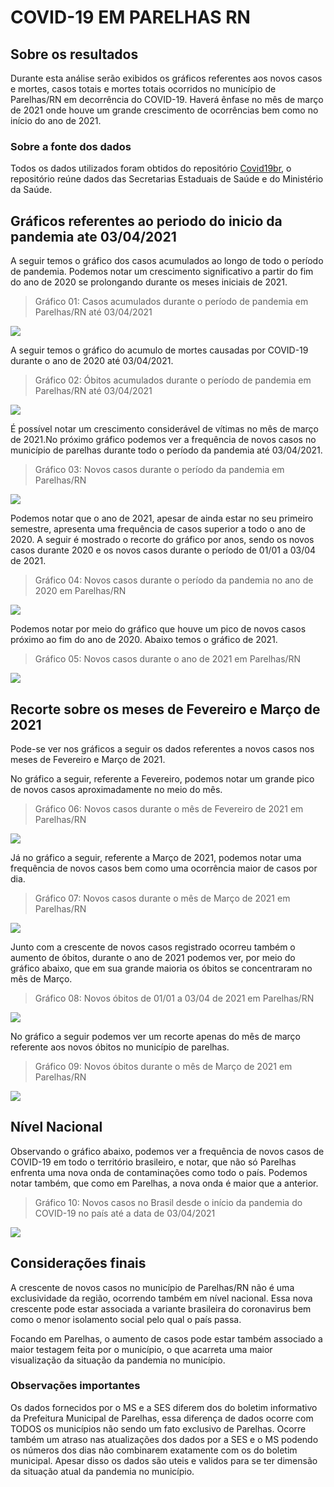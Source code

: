 COVID-19 EM PARELHAS RN
================

## Sobre os resultados

Durante esta análise serão exibidos os gráficos referentes aos novos
casos e mortes, casos totais e mortes totais ocorridos no município de
Parelhas/RN em decorrência do COVID-19. Haverá ênfase no mês de março de
2021 onde houve um grande crescimento de ocorrências bem como no início
do ano de 2021.

### Sobre a fonte dos dados

Todos os dados utilizados foram obtidos do repositório
[Covid19br](https://github.com/wcota/covid19br), o repositório reúne
dados das Secretarias Estaduais de Saúde e do Ministério da Saúde.

## Gráficos referentes ao periodo do inicio da pandemia ate 03/04/2021

A seguir temos o gráfico dos casos acumulados ao longo de todo o período
de pandemia. Podemos notar um crescimento significativo a partir do fim
do ano de 2020 se prolongando durante os meses iniciais de 2021.

> Gráfico 01: Casos acumulados durante o período de pandemia em
> Parelhas/RN até 03/04/2021

![](resultados_files/figure-gfm/casosTotaisParelhas-1.png)<!-- -->

A seguir temos o gráfico do acumulo de mortes causadas por COVID-19
durante o ano de 2020 até 03/04/2021.

> Gráfico 02: Óbitos acumulados durante o período de pandemia em
> Parelhas/RN até 03/04/2021

![](resultados_files/figure-gfm/ObitosTotaisParelhas-1.png)<!-- -->

É possível notar um crescimento considerável de vítimas no mês de março
de 2021.No próximo gráfico podemos ver a frequência de novos casos no
município de parelhas durante todo o período da pandemia até 03/04/2021.

> Gráfico 03: Novos casos durante o período da pandemia em Parelhas/RN

![](resultados_files/figure-gfm/novosCasosParelhas-1.png)<!-- -->

Podemos notar que o ano de 2021, apesar de ainda estar no seu primeiro
semestre, apresenta uma frequência de casos superior a todo o ano de
2020. A seguir é mostrado o recorte do gráfico por anos, sendo os novos
casos durante 2020 e os novos casos durante o período de 01/01 a 03/04
de 2021.

> Gráfico 04: Novos casos durante o período da pandemia no ano de 2020
> em Parelhas/RN

![](resultados_files/figure-gfm/novosCasosParelhas2020-1.png)<!-- -->

Podemos notar por meio do gráfico que houve um pico de novos casos
próximo ao fim do ano de 2020. Abaixo temos o gráfico de 2021.

> Gráfico 05: Novos casos durante o ano de 2021 em Parelhas/RN

![](resultados_files/figure-gfm/covidPAAS2021-1.png)<!-- -->

## Recorte sobre os meses de Fevereiro e Março de 2021

Pode-se ver nos gráficos a seguir os dados referentes a novos casos nos
meses de Fevereiro e Março de 2021.

No gráfico a seguir, referente a Fevereiro, podemos notar um grande pico
de novos casos aproximadamente no meio do mês.

> Gráfico 06: Novos casos durante o mês de Fevereiro de 2021 em
> Parelhas/RN

![](resultados_files/figure-gfm/passfev21-1.png)<!-- -->

Já no gráfico a seguir, referente a Março de 2021, podemos notar uma
frequência de novos casos bem como uma ocorrência maior de casos por
dia.

> Gráfico 07: Novos casos durante o mês de Março de 2021 em Parelhas/RN

![](resultados_files/figure-gfm/paasMarco21-1.png)<!-- -->

Junto com a crescente de novos casos registrado ocorreu também o aumento
de óbitos, durante o ano de 2021 podemos ver, por meio do gráfico
abaixo, que em sua grande maioria os óbitos se concentraram no mês de
Março.

> Gráfico 08: Novos óbitos de 01/01 a 03/04 de 2021 em Parelhas/RN

![](resultados_files/figure-gfm/covidPAAS202102-1.png)<!-- -->

No gráfico a seguir podemos ver um recorte apenas do mês de março
referente aos novos óbitos no município de parelhas.

> Gráfico 09: Novos óbitos durante o mês de Março de 2021 em Parelhas/RN

![](resultados_files/figure-gfm/paasMarco2102-1.png)<!-- -->

## Nível Nacional

Observando o gráfico abaixo, podemos ver a frequência de novos casos de
COVID-19 em todo o território brasileiro, e notar, que não só Parelhas
enfrenta uma nova onda de contaminações como todo o país. Podemos notar
também, que como em Parelhas, a nova onda é maior que a anterior.

> Gráfico 10: Novos casos no Brasil desde o início da pandemia do
> COVID-19 no país até a data de 03/04/2021

![](resultados_files/figure-gfm/covidNacional-1.png)<!-- -->

## Considerações finais

A crescente de novos casos no município de Parelhas/RN não é uma
exclusividade da região, ocorrendo também em nível nacional. Essa nova
crescente pode estar associada a variante brasileira do coronavirus bem
como o menor isolamento social pelo qual o país passa.

Focando em Parelhas, o aumento de casos pode estar também associado a
maior testagem feita por o município, o que acarreta uma maior
visualização da situação da pandemia no município.

### Observações importantes

Os dados fornecidos por o MS e a SES diferem dos do boletim informativo
da Prefeitura Municipal de Parelhas, essa diferença de dados ocorre com
TODOS os municípios não sendo um fato exclusivo de Parelhas. Ocorre
também um atraso nas atualizações dos dados por a SES e o MS podendo os
números dos dias não combinarem exatamente com os do boletim municipal.
Apesar disso os dados são uteis e validos para se ter dimensão da
situação atual da pandemia no município.
